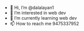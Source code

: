 - 👋 Hi, I’m @dalalayan1
- 👀 I’m interested in web dev
- 🌱 I’m currently learning web dev
- 📫 How to reach me 9475337952

<!---
dalalayan1/dalalayan1 is a ✨ special ✨ repository because its `README.md` (this file) appears on your GitHub profile.
You can click the Preview link to take a look at your changes.
--->
